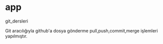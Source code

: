 # app
git_dersleri


Git aracılığıyla github'a dosya gönderme pull,push,commit,merge işlemleri yapılmıştır.


